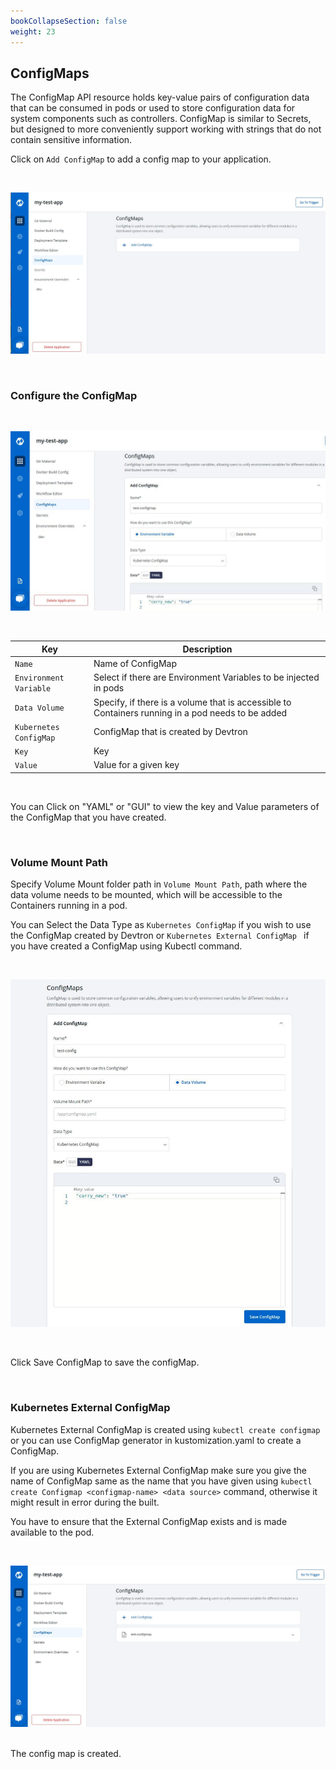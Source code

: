 ```yaml
---
bookCollapseSection: false
weight: 23
---
```



## ConfigMaps

The ConfigMap API resource holds key-value pairs of configuration data that can be consumed in pods or used to store configuration data for system components such as controllers. ConfigMap is similar to Secrets, but designed to more conveniently support working with strings that do not contain sensitive information.

Click on `Add ConfigMap` to add a config map to your application.

&nbsp;&nbsp;

![Config Map](../../cf1.jpg "Create config map")

&nbsp;&nbsp;

### Configure the ConfigMap 

&nbsp;&nbsp;

![Config Map](../../cf2.jpg "Create config map")

&nbsp;&nbsp;

Key  | Description
-----|-----
`Name` | Name of ConfigMap
`Environment Variable` | Select if there are Environment Variables to be injected in pods
`Data Volume` | Specify, if there is a volume that is accessible to Containers running in a pod needs to be added
`Kubernetes ConfigMap` | ConfigMap that is created by Devtron 
`Key` | Key 
`Value` | Value for a given key

<br />

You can Click on "YAML" or "GUI" to view the key and Value parameters of the ConfigMap that you have created.

<br />

### Volume Mount Path

Specify Volume Mount folder path in `Volume Mount Path`, path where the data volume needs to be mounted, which will be accessible to the Containers running in a pod.

You can Select the Data Type as `Kubernetes ConfigMap` if you wish to use the ConfigMap created by Devtron or `Kubernetes External ConfigMap ` if you have created a ConfigMap using Kubectl command. 

&nbsp;&nbsp;

![Data Volume](../../cf3.jpg "Data Volume")

<br />

Click Save ConfigMap to save the configMap.

<br />

### Kubernetes External ConfigMap

Kubernetes External ConfigMap is created using `kubectl create configmap` or you can use ConfigMap generator in kustomization.yaml to create a ConfigMap.

If you are using Kubernetes External ConfigMap make sure you give the name of ConfigMap same as the name that you have given using `kubectl create Configmap <configmap-name> <data source>` command, otherwise it might result in error during the built.

You have to ensure that the External ConfigMap exists and is made available to the pod.

&nbsp;&nbsp;

![Config Map Added](../../cf5.jpg "Config Map is added")

<br />
The config map is created.


